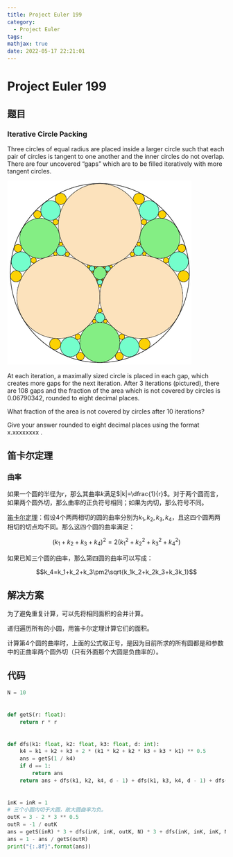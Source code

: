 ```yaml
---
title: Project Euler 199
category:
  - Project Euler
tags:
mathjax: true
date: 2022-05-17 22:21:01
---
```


<escape><!-- more --></escape>

# Project Euler 199

## 题目

### Iterative Circle Packing

Three circles of equal radius are placed inside a larger circle such that each pair of circles is tangent to one another and the inner circles do not overlap. There are four uncovered “gaps” which are to be filled iteratively with more tangent circles.

![](../images/p199_circles_in_circles.gif)

At each iteration, a maximally sized circle is placed in each gap, which creates more gaps for the next iteration. After $3$ iterations (pictured), there are $108$ gaps and the fraction of the area which is not covered by circles is $0.06790342$, rounded to eight decimal places.

What fraction of the area is not covered by circles after $10$ iterations?

Give your answer rounded to eight decimal places using the format x.xxxxxxxx .

## 笛卡尔定理

### 曲率

如果一个圆的半径为$r$，那么其曲率$k$满足$|k|=\dfrac{1}{r}$。对于两个圆而言，如果两个圆外切，那么曲率的正负符号相同；如果为内切，那么符号不同。

[笛卡尔定理](https://en.wikipedia.org/wiki/Descartes%27_theorem)：假设$4$个两两相切的圆的曲率分别为$k_1,k_2,k_3,k_4$，且这四个圆两两相切的切点均不同。那么这四个圆的曲率满足：

$$(k_1+k_2+k_3+k_4)^2=2(k_1^2+k_2^2+k_3^2+k_4^2)$$

如果已知三个圆的曲率，那么第四圆的曲率可以写成：

$$k_4=k_1+k_2+k_3\pm2\sqrt{k_1k_2+k_2k_3+k_3k_1}$$

## 解决方案

为了避免重复计算，可以先将相同面积的合并计算。

递归遍历所有的小圆，用笛卡尔定理计算它们的面积。

计算第$4$个圆的曲率时，上面的公式取正号，是因为目前所求的所有圆都是和参数中的正曲率两个圆外切（只有外面那个大圆是负曲率的）。

## 代码

```py
N = 10


def getS(r: float):
    return r * r


def dfs(k1: float, k2: float, k3: float, d: int):
    k4 = k1 + k2 + k3 + 2 * (k1 * k2 + k2 * k3 + k3 * k1) ** 0.5
    ans = getS(1 / k4)
    if d == 1:
        return ans
    return ans + dfs(k1, k2, k4, d - 1) + dfs(k1, k3, k4, d - 1) + dfs(k2, k3, k4, d - 1)


inK = inR = 1
# 三个小圆内切于大圆，故大圆曲率为负。
outK = 3 - 2 * 3 ** 0.5
outR = -1 / outK
ans = getS(inR) * 3 + dfs(inK, inK, outK, N) * 3 + dfs(inK, inK, inK, N)
ans = 1 - ans / getS(outR)
print("{:.8f}".format(ans))

```
